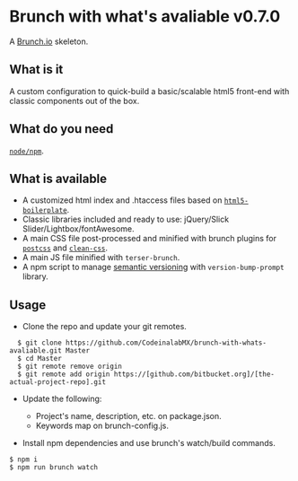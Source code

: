 # Brunch with what's avaliable v0.7.0
A [Brunch.io](http://brunch.io) skeleton.

## What is it
A custom configuration to quick-build a basic/scalable html5 front-end with classic components out of the box.

## What do you need
[`node/npm`](https://nodejs.org/).

## What is available
* A customized html index and .htaccess files based on [`html5-boilerplate`](https://html5boilerplate.com/). 
* Classic libraries included and ready to use: jQuery/Slick Slider/Lightbox/fontAwesome. 
* A main CSS file post-processed and minified with brunch plugins for [`postcss`](https://postcss.org/) and [`clean-css`](https://www.cleancss.com/).
* A main JS file minified with `terser-brunch`. 
* A npm script to manage [semantic versioning](https://semver.org/) with `version-bump-prompt` library. 

## Usage
- Clone the repo and update your git remotes.

```
  $ git clone https://github.com/CodeinalabMX/brunch-with-whats-avaliable.git Master
  $ cd Master
  $ git remote remove origin
  $ git remote add origin https://[github.com/bitbucket.org]/[the-actual-project-repo].git
```

- Update the following: 

  * Project's name, description, etc. on package.json. 
  * Keywords map on brunch-config.js. 

- Install npm dependencies and use brunch's watch/build commands. 

```
$ npm i
$ npm run brunch watch
```
